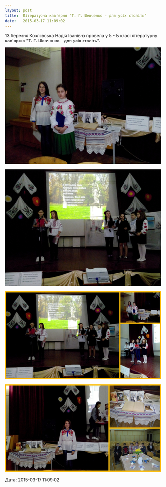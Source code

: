 ```yaml
---
layout: post
title:  Літературна кав'ярня "Т. Г. Шевченко - для усіх століть"
date:   2015-03-17 11:09:02
---
```

13 березня Козловська Надія Іванівна провела у 5 - Б класі літературну кав'ярню "Т. Г. Шевченко - для усіх століть".

![](/assets/tiger-1426582499.jpg)

![](/assets/tiger-1426583074.jpg)

![](/assets/tiger-1426583146.jpg)

![](/assets/tiger-1426583177.jpg)  

  
Дата: 2015-03-17 11:09:02
